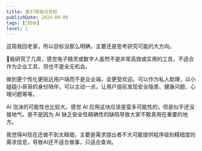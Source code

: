 ```yaml
---
title: 第37周每日目标
publishDate: 2024-09-09
tags: [📆目标]
level: 1
---
```


这周我回老家，所以目标没那么明确，主要还是思考研究可能的大方向。

🤔我研究了几周，感觉电子精灵或数字人虽然不是非常高效或实用的工具，不适合作为企业工具，但也不是全无机会。

做到更个性化更贴近用户端而不是企业端，会更受欢迎。可以作为私人助理，以小姐姐小哥哥的身份陪伴，可以主动一点，让用户提前发现安全隐患、健康问题、心理问题等等。

AI 泡沫的可能性也比较大。感觉 AI 应用这块应该是蛮多可能性的，但是似乎还没接地气。是不是因为 AI 缺乏安全性精确性的缺陷导致大家不敢真用在重要的地方。

我觉得AI现在还做不到太精细，主要是需求提出者不大可能提供程序级别精细度的需求信息，导致AI还不适合做事，只适合查询。
